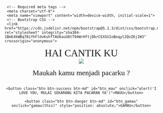 <!DOCTYPE html>
  <html>
  <head>
    <title>HAY CANTIK KU</title>

     <!-- Required meta tags -->
     <meta charset="utf-8">
     <meta name="viewport" content="width=device-width, initial-scale=1">
     <!-- Bootstrap CSS -->
     <link href="https://cdn.jsdelivr.net/npm/bootstrap@5.1.3/dist/css/bootstrap.min.css" rel="stylesheet" integrity="sha384-1BmE4kWBq78iYhFldvKuhfTAU6auU8tT94WrHftjDbrCEXSU1oBoqyl2QvZ6jIW3" crossorigin="anonymous">
  </head>

<body>
  <center>
     <audio src="audio/penantian.mp3" hidden autoplay loop></audio>
    <font size="6" face="Poppins medium">HAI CANTIK KU</font><br>
    <img src ="https://c.tenor.com/Z8ezUHZzcLoAAAAC/love.gif"/>
    </br>
    </br>
    <font size="5" face="Poppins medium">Maukah kamu menjadi pacarku ?</font>
    </br>
    </br>

    <button class="btn btn-success btn-md" id="btn_mau" onclick="alert('I LOVE YOU, MULAI SEKARANG KITA PACARAN YA')">MAUU</button>
    
    <button class="btn btn-danger btn-md" id="btn_gamau" onclick="gamau(this)" style="position: absolute;">GAMAU</button>
</center>
</body>


<script>
    function gamau(id){
        var mau = document.getElementById("btn_mau");
        var i = Math.floor(Math.random() * 300) + 1;
        var j = Math.floor(Math.random() * 100) + mau.offsetTop;

        id.style.left = i + "px";
        id.style.top  = j + "px";
    }
</script>
</html>
